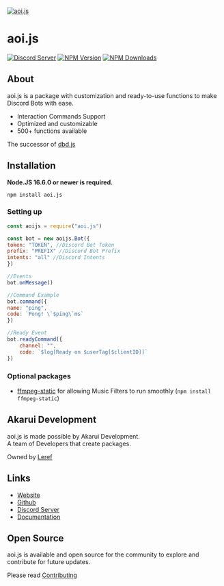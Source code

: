   <br />
    <p>
    <a href="https://aoi.leref.ga"><img src="https://cdn.discordapp.com/attachments/804813961190572093/904143573287583814/aoijsv4.6.png" alt="aoi.js" /></a>
  </p>

# aoi.js
[![Discord Server](https://img.shields.io/discord/773352845738115102?color=5865F2&logo=discord&logoColor=white)](https://aoi.js.org/invite)
[![NPM Version](https://img.shields.io/npm/v/aoi.js.svg?maxAge=3600)](https://www.npmjs.com/package/aoi.js)
[![NPM Downloads](https://img.shields.io/npm/dt/aoi.js.svg?maxAge=3600)](https://www.npmjs.com/package/aoi.js)

## About
aoi.js is a package with customization and ready-to-use functions to make Discord Bots with ease.

- Interaction Commands Support
- Optimized and customizable 
- 500+ functions available  

The successor of [dbd.js](https://www.npmjs.com/package/dbd.js)

 
## Installation

**Node.JS 16.6.0 or newer is required.**  

```sh-session
npm install aoi.js
```

### Setting up

```js
const aoijs = require("aoi.js")

const bot = new aoijs.Bot({
token: "TOKEN", //Discord Bot Token
prefix: "PREFIX" //Discord Bot Prefix
intents: "all" //Discord Intents
})

//Events
bot.onMessage()

//Command Example
bot.command({
name: "ping",
code: `Pong! \`$ping\`ms`
})

//Ready Event
bot.readyCommand({
    channel: "",
    code: `$log[Ready on $userTag[$clientID]]`
})
```

### Optional packages
- [ffmpeg-static](https://www.npmjs.com/package/ffmpeg-static) for allowing Music Filters to run smoothly (`npm install ffmpeg-static`)

## Akarui Development

aoi.js is made possible by Akarui Development. <br>
A team of Developers that create packages.

Owned by [Leref](https://leref.ga/) </br>

## Links
- [Website](https://aoi.js.org)
- [Github](https://github.com/aoijs/aoi.js)
- [Discord Server](https://aoi.js.org/invite)
- [Documentation](https://aoi.leref.ga)

## Open Source

aoi.js is available and open source for the community to explore and contribute for future updates.

Please read [Contributing](https://github.com/aoijs/aoi.js/blob/master/.github/CONTRIBUTING.md)